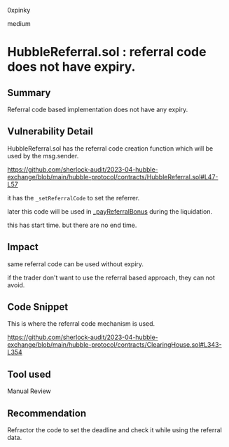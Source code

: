 0xpinky

medium

# HubbleReferral.sol : referral code does not have expiry.

## Summary

Referral code based implementation does not have any expiry.

## Vulnerability Detail

HubbleReferral.sol has the referral code creation function which will be used by the msg.sender.

https://github.com/sherlock-audit/2023-04-hubble-exchange/blob/main/hubble-protocol/contracts/HubbleReferral.sol#L47-L57

it has the `_setReferralCode` to set the referrer.

later this code will be used in [_payReferralBonus](https://github.com/sherlock-audit/2023-04-hubble-exchange/blob/main/hubble-protocol/contracts/ClearingHouse.sol#L343) during the liquidation.

this has start time. but there are no end time.

## Impact

same referral code can be  used without expiry.

if the trader don't want to use the referral based approach, they can not avoid.

## Code Snippet

This is where the referral code mechanism is used.

https://github.com/sherlock-audit/2023-04-hubble-exchange/blob/main/hubble-protocol/contracts/ClearingHouse.sol#L343-L354

## Tool used

Manual Review

## Recommendation

Refractor the code to set the deadline and check it while using the referral data.
